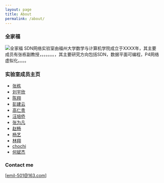 ```yaml
---
layout: page
title: About
permalink: /about/
---
```

### 全家福
![全家福](https://raw.githubusercontent.com/Emil-501/emil-501.github.io/master/images/family.jpg)
SDN网络实验室由福州大学数学与计算机学院成立于XXXX年，其主要成员有张栋副教授，。。。。。。，其主要研究方向包括SDN，数据平面可编程，P4网络虚拟化。。。。


### 实验室成员主页
- [张栋](https://eastar110.github.io/)
- [刘宇欣](https://yuxinliu.github.io)
- [陈翔](https://wasdns.github.io/Hall-of-Fame/)
- [彭建云](https://sstriver.github.io/sdnlab)
- [高仁贵](https://grglym.github.io/)
- [汪培侨](https://peiqiaoWang.github.io/personal/)
- [张为凡](https://keepthebeats.github.io/)
- [赵畅](https://zcplayground.github.io/) 
- [杨艺](https://deepyy.github.io/)
- [林翔](https://bazinga4869.github.io/)
- [chochi](https://chochi1st.github.io//)
- [何斌杰](https://hebinjie33.github.io/)
### Contact me

[emil-501@163.com]
